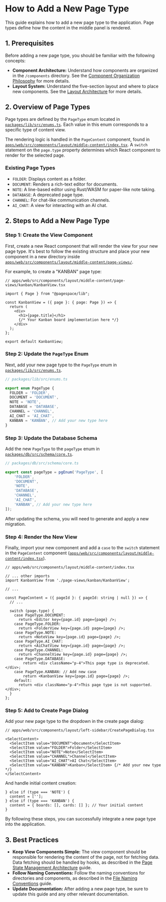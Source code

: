 # How to Add a New Page Type

This guide explains how to add a new page type to the application. Page types define how the content in the middle panel is rendered.

## 1. Prerequisites

Before adding a new page type, you should be familiar with the following concepts:

-   **Component Architecture:** Understand how components are organized in the `/components` directory. See the [Component Organization Philosophy](./../04_frontend/01_component_architecture.md) for more details.
-   **Layout System:** Understand the five-section layout and where to place new components. See the [Layout Architecture](./../04_frontend/02_layout_system.md) for more details.

## 2. Overview of Page Types

Page types are defined by the `PageType` enum located in [`packages/lib/src/enums.ts`](packages/lib/src/enums.ts:1). Each value in this enum corresponds to a specific type of content view.

The rendering logic is handled in the `PageContent` component, found in [`apps/web/src/components/layout/middle-content/index.tsx`](apps/web/src/components/layout/middle-content/index.tsx:54). A `switch` statement on the `page.type` property determines which React component to render for the selected page.

### Existing Page Types

-   `FOLDER`: Displays content as a folder.
-   `DOCUMENT`: Renders a rich-text editor for documents.
-   `NOTE`: A line-based editor using Rust/WASM for paper-like note taking.
-   `DATABASE`: A deprecated page type.
-   `CHANNEL`: For chat-like communication channels.
-   `AI_CHAT`: A view for interacting with an AI chat.

## 2. Steps to Add a New Page Type

### Step 1: Create the View Component

First, create a new React component that will render the view for your new page type. It's best to follow the existing structure and place your new component in a new directory inside [`apps/web/src/components/layout/middle-content/page-views/`](apps/web/src/components/layout/middle-content/page-views/).

For example, to create a "KANBAN" page type:

```tsx
// apps/web/src/components/layout/middle-content/page-views/kanban/KanbanView.tsx

import { Page } from "@pagespace/lib";

const KanbanView = ({ page }: { page: Page }) => {
  return (
    <div>
      <h1>{page.title}</h1>
      {/* Your Kanban board implementation here */}
    </div>
  );
};

export default KanbanView;
```

### Step 2: Update the `PageType` Enum

Next, add your new page type to the `PageType` enum in [`packages/lib/src/enums.ts`](packages/lib/src/enums.ts:1).

```typescript
// packages/lib/src/enums.ts

export enum PageType {
  FOLDER = 'FOLDER',
  DOCUMENT = 'DOCUMENT',
  NOTE = 'NOTE',
  DATABASE = 'DATABASE',
  CHANNEL = 'CHANNEL',
  AI_CHAT = 'AI_CHAT',
  KANBAN = 'KANBAN', // Add your new type here
}
```

### Step 3: Update the Database Schema

Add the new `PageType` to the `pageType` enum in [`packages/db/src/schema/core.ts`](packages/db/src/schema/core.ts).

```typescript
// packages/db/src/schema/core.ts

export const pageType = pgEnum('PageType', [
    'FOLDER',
    'DOCUMENT',
    'NOTE',
    'DATABASE',
    'CHANNEL',
    'AI_CHAT',
    'KANBAN', // Add your new type here
]);
```

After updating the schema, you will need to generate and apply a new migration.

### Step 4: Render the New View

Finally, import your new component and add a `case` to the `switch` statement in the `PageContent` component ([`apps/web/src/components/layout/middle-content/index.tsx`](apps/web/src/components/layout/middle-content/index.tsx:54)).

```tsx
// apps/web/src/components/layout/middle-content/index.tsx

// ... other imports
import KanbanView from './page-views/kanban/KanbanView';

// ...

const PageContent = ({ pageId }: { pageId: string | null }) => {
  // ...
  
  switch (page.type) {
    case PageType.DOCUMENT:
      return <Editor key={page.id} page={page} />;
    case PageType.FOLDER:
      return <FolderView key={page.id} page={page} />;
    case PageType.NOTE:
      return <NoteView key={page.id} page={page} />;
    case PageType.AI_CHAT:
      return <AiChatView key={page.id} page={page} />;
    case PageType.CHANNEL:
      return <ChannelView key={page.id} page={page} />;
    case PageType.DATABASE:
        return <div className="p-4">This page type is deprecated.</div>;
    case PageType.KANBAN: // Add new case
        return <KanbanView key={page.id} page={page} />;
    default:
      return <div className="p-4">This page type is not supported.</div>;
  }
};
```

### Step 5: Add to Create Page Dialog

Add your new page type to the dropdown in the create page dialog:

```tsx
// apps/web/src/components/layout/left-sidebar/CreatePageDialog.tsx

<SelectContent>
  <SelectItem value="DOCUMENT">Document</SelectItem>
  <SelectItem value="FOLDER">Folder</SelectItem>
  <SelectItem value="NOTE">Note</SelectItem>
  <SelectItem value="CHANNEL">Channel</SelectItem>
  <SelectItem value="AI_CHAT">AI Chat</SelectItem>
  <SelectItem value="KANBAN">Kanban</SelectItem> {/* Add your new type */}
</SelectContent>
```

And handle initial content creation:

```tsx
} else if (type === 'NOTE') {
  content = [''];
} else if (type === 'KANBAN') {
  content = { boards: [], cards: [] }; // Your initial content
}
```

By following these steps, you can successfully integrate a new page type into the application.

## 3. Best Practices

-   **Keep View Components Simple:** The view component should be responsible for rendering the content of the page, not for fetching data. Data fetching should be handled by hooks, as described in the [Page State Management Architecture](./../04_frontend/03_state_management.md) guide.
-   **Follow Naming Conventions:** Follow the naming conventions for directories and components, as described in the [File Naming Conventions](./02_naming_conventions.md) guide.
-   **Update Documentation:** After adding a new page type, be sure to update this guide and any other relevant documentation.